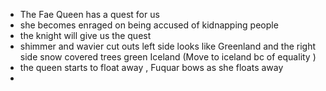 - The Fae Queen has a quest for us
- she becomes enraged on being accused of kidnapping people
- the knight will give us the quest 
- shimmer and wavier cut outs left side looks like Greenland and the right side snow covered trees green Iceland (Move to iceland bc of equality )
- the queen starts to float away , Fuquar bows as she floats away
- 